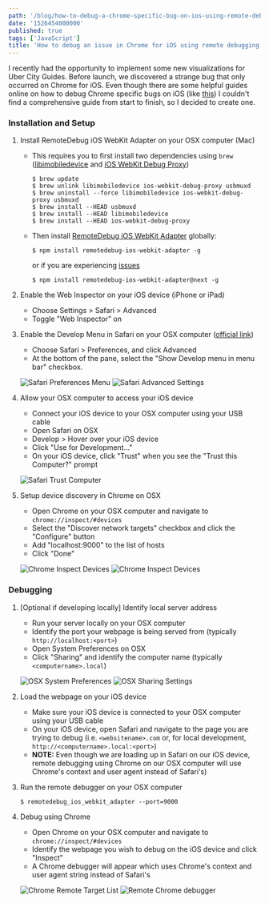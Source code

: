```yaml
---
path: '/blog/how-to-debug-a-chrome-specific-bug-on-ios-using-remote-debugging'
date: '1526454000000'
published: true
tags: ['JavaScript']
title: 'How to debug an issue in Chrome for iOS using remote debugging'
---
```


I recently had the opportunity to implement some new visualizations for Uber City Guides. Before launch, we discovered a strange bug that only occurred on Chrome for iOS. Even though there are some helpful guides online on how to debug Chrome specific bugs on iOS (like [this](https://stackoverflow.com/questions/38179396/is-there-any-way-to-debug-chrome-in-any-ios-device)) I couldn't find a comprehensive guide from start to finish, so I decided to create one.

### Installation and Setup

1. Install RemoteDebug iOS WebKit Adapter on your OSX computer (Mac)

   - This requires you to first install two dependencies using `brew` ([libimobiledevice](https://github.com/libimobiledevice/libimobiledevice) and [iOS WebKit Debug Proxy](https://github.com/google/ios-webkit-debug-proxy))
     ```
     $ brew update
     $ brew unlink libimobiledevice ios-webkit-debug-proxy usbmuxd
     $ brew uninstall --force libimobiledevice ios-webkit-debug-proxy usbmuxd
     $ brew install --HEAD usbmuxd
     $ brew install --HEAD libimobiledevice
     $ brew install --HEAD ios-webkit-debug-proxy
     ```
   - Then install [RemoteDebug iOS WebKit Adapter](https://github.com/RemoteDebug/remotedebug-ios-webkit-adapter) globally:
     ```
     $ npm install remotedebug-ios-webkit-adapter -g
     ```
     or if you are experiencing [issues](https://github.com/RemoteDebug/remotedebug-ios-webkit-adapter/issues/180)
     ```
     $ npm install remotedebug-ios-webkit-adapter@next -g
     ```

2. Enable the Web Inspector on your iOS device (iPhone or iPad)

   - Choose Settings > Safari > Advanced
   - Toggle "Web Inspector" on

3. Enable the Develop Menu in Safari on your OSX computer ([official link](https://developer.apple.com/library/content/documentation/NetworkingInternetWeb/Conceptual/Web_Inspector_Tutorial/EnableWebInspector/EnableWebInspector.html))

   - Choose Safari > Preferences, and click Advanced
   - At the bottom of the pane, select the "Show Develop menu in menu bar" checkbox.

   ![Safari Preferences Menu](/img/blog-posts/2018-16-05-how-to-debug/1.png 'Safari Preferences Menu')
   ![Safari Advanced Settings](/img/blog-posts/2018-16-05-how-to-debug/2.png 'Safari Advanced Settings')

4. Allow your OSX computer to access your iOS device

   - Connect your iOS device to your OSX computer using your USB cable
   - Open Safari on OSX
   - Develop > Hover over your iOS device
   - Click "Use for Development..."
   - On your iOS device, click "Trust" when you see the "Trust this Computer?" prompt

   ![Safari Trust Computer](/img/blog-posts/2018-16-05-how-to-debug/3.png 'Safari Trust Computer')

5. Setup device discovery in Chrome on OSX

   - Open Chrome on your OSX computer and navigate to `chrome://inspect/#devices`
   - Select the "Discover network targets" checkbox and click the "Configure" button
   - Add "localhost:9000" to the list of hosts
   - Click "Done"

   ![Chrome Inspect Devices](/img/blog-posts/2018-16-05-how-to-debug/4.png 'Chrome Inspect Devices')
   ![Chrome Inspect Devices](/img/blog-posts/2018-16-05-how-to-debug/5.png 'Chrome Inspect Devices')

### Debugging

1. [Optional if developing locally] Identify local server address

   - Run your server locally on your OSX computer
   - Identify the port your webpage is being served from (typically `http://localhost:<port>`)
   - Open System Preferences on OSX
   - Click "Sharing" and identify the computer name (typically `<computername>.local`)

   ![OSX System Preferences](/img/blog-posts/2018-16-05-how-to-debug/6.png 'OSX System Preferences')
   ![OSX Sharing Settings](/img/blog-posts/2018-16-05-how-to-debug/7.png 'OSX Sharing Settings')

2. Load the webpage on your iOS device

   - Make sure your iOS device is connected to your OSX computer using your USB cable
   - On your iOS device, open Safari and navigate to the page you are trying to debug (i.e. `<websitename>.com` or, for local development, `http://<computername>.local:<port>`)
   - **NOTE:** Even though we are loading up in Safari on our iOS device, remote debugging using Chrome on our OSX computer will use Chrome's context and user agent instead of Safari's)

3. Run the remote debugger on your OSX computer

   ```
   $ remotedebug_ios_webkit_adapter --port=9000
   ```

4. Debug using Chrome

   - Open Chrome on your OSX computer and navigate to `chrome://inspect/#devices`
   - Identify the webpage you wish to debug on the iOS device and click "Inspect"
   - A Chrome debugger will appear which uses Chrome's context and user agent string instead of Safari's

   ![Chrome Remote Target List](/img/blog-posts/2018-16-05-how-to-debug/8.png 'Chrome Remote Target List')
   ![Remote Chrome debugger](/img/blog-posts/2018-16-05-how-to-debug/9.png 'Remote Chrome debugger')
